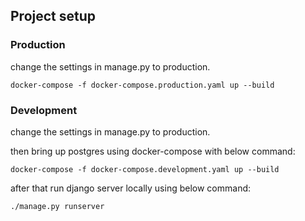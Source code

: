 ## Project setup

### Production
change the settings in manage.py to production.
```
docker-compose -f docker-compose.production.yaml up --build
```
### Development
change the settings in manage.py to production.

then bring up postgres using docker-compose with below command:
```
docker-compose -f docker-compose.development.yaml up --build
```
after that run django server locally using below command:
```
./manage.py runserver
```
